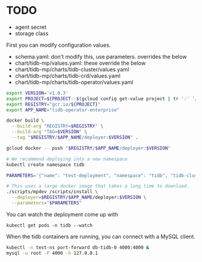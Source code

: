 # TODO

* agent secret
* storage class

First you can modify configuration values.

* schema.yaml: don't modify this, use parameters. overrides the below
* chart/tidb-mp/values.yaml: these override the below
* chart/tidb-mp/charts/tidb-cluster/values.yaml
* chart/tidb-mp/charts/tidb-crd/values.yaml
* chart/tidb-mp/charts/tidb-operator/values.yaml

``` bash
export VERSION='v1.0.3'
export PROJECT=${PROJECT:-$(gcloud config get-value project | tr ':' '/')}
export REGISTRY="gcr.io/${PROJECT}"
export APP_NAME="tidb-operator-enterprise"

docker build \
  --build-arg "REGISTRY=$REGISTRY" \
  --build-arg "TAG=$VERSION" \
  --tag "$REGISTRY/$APP_NAME/deployer:$VERSION" .

gcloud docker -- push "$REGISTRY/$APP_NAME/deployer:$VERSION"

# We recommend deploying into a new namespace
kubectl create namespace tidb

PARAMETERS='{"name": "test-deployment", "namespace": "tidb", "tidb-cluster.monitor.ubbagent.reportingSecret":"secret", "tidb-cluster.pd.storageClassName":"pd-ssd", "tidb-cluster.tikv.storageClassName":"pd-ssd", "tidb-cluster.tidb.storageClassName":"pd-ssd"}'

# This uses a large docker image that takes a long time to download.
./scripts/mpdev /scripts/install \
  --deployer=$REGISTRY/$APP_NAME/deployer:$VERSION \
  --parameters="$PARAMETERS"
```

You can watch the deployment come up with

```
kubectl get pods -n tidb --watch
```

When the tidb containers are running, you can connect with a MySQL client.

``` bash
kubectl -n test-ns port-forward db-tidb-0 4000:4000 &
mysql -u root -P 4000 -h 127.0.0.1
```
